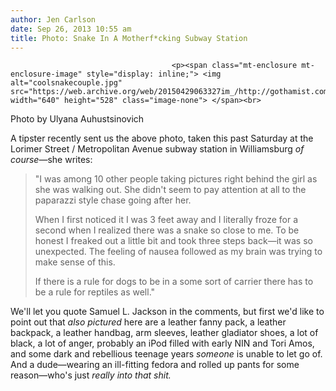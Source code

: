 ```yaml
---
author: Jen Carlson
date: Sep 26, 2013 10:55 am
title: Photo: Snake In A Motherf*cking Subway Station
---
```


	
										<p><span class="mt-enclosure mt-enclosure-image" style="display: inline;"> <img alt="coolsnakecouple.jpg" src="https://web.archive.org/web/20150429063327im_/http://gothamist.com/attachments/arts_jen/coolsnakecouple.jpg" width="640" height="528" class="image-none"> </span><br>
<span class="photo_caption">Photo by Ulyana Auhustsinovich</span></p>

<p>A tipster recently sent us the above photo, taken this past Saturday at the Lorimer Street / Metropolitan Avenue subway station in Williamsburg <em>of course</em>&#x2014;she writes:</p><blockquote>&quot;I was among 10 other people taking pictures right behind the girl as she was walking out. She didn&apos;t seem to pay attention at all to the paparazzi style chase going after her. <p></p>

<p>When I first noticed it I was 3 feet away and I literally froze for a second when I realized there was a snake so close to me. To be honest I freaked out a little bit and took three steps back&#x2014;it was so unexpected. The feeling of nausea followed as my brain was trying to make sense of this.</p>

<p>If there is a rule for dogs to be in a some sort of carrier there has to be a rule for reptiles as well.&quot;</p></blockquote>We&apos;ll let you quote Samuel L. Jackson in the comments, but first we&apos;d like to point out that <em>also pictured</em> here are a leather fanny pack, a leather backpack, a leather handbag, arm sleeves, leather gladiator shoes, a lot of black, a lot of anger, probably an iPod filled with early NIN and Tori Amos, and some dark and rebellious teenage years <em>someone</em> is unable to let go of. And a dude&#x2014;wearing an ill-fitting fedora and rolled up pants for some reason&#x2014;who&apos;s just <em>really into that shit.</em><p></p>					
										
									
				